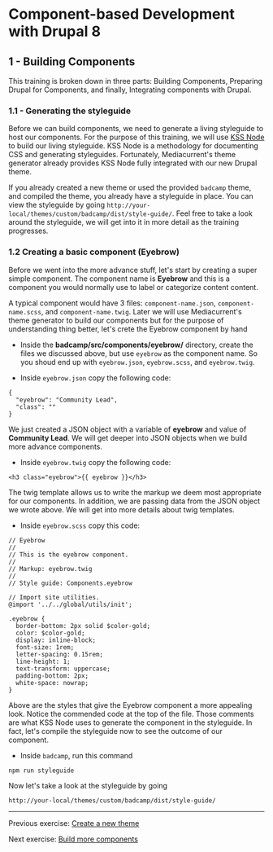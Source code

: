 # Component-based Development with Drupal 8

## 1 - Building Components
This training is broken down in three parts:  Building Components, Preparing Drupal for Components, and finally, Integrating components with Drupal.

### 1.1 - Generating the styleguide
Before we can build components, we need to generate a living styleguide to host our components.  For the purpose of this training, we will use [KSS Node](https://github.com/kss-node/kss-node) to build our living styleguide.  KSS Node is a methodology for documenting CSS and generating styleguides.  Fortunately, Mediacurrent's theme generator already provides KSS Node fully integrated with our new Drupal theme.

If you already created a new theme or used the provided `badcamp` theme, and compiled the theme, you already have a styleguide in place.  You can view the styleguide by going `http://your-local/themes/custom/badcamp/dist/style-guide/`.  Feel free to take a look around the styleguide, we will get into it in more detail as the training progresses.

### 1.2 Creating a basic component (Eyebrow)

Before we went into the more advance stuff, let's start by creating a super simple component.  The component name is **Eyebrow** and this is a component you would normally use to label or categorize content content.

A typical component would have 3 files: `component-name.json`, `component-name.scss`, and `component-name.twig`.  Later we will use Mediacurrent's theme generator to build our components but for the purpose of understanding thing better, let's crete the Eyebrow component by hand

* Inside the **badcamp/src/components/eyebrow/** directory, create the files we discussed above, but use `eyebrow` as the component name.  So you shoud end up with `eyebrow.json`, `eyebrow.scss`, and `eyebrow.twig`.

* Inside `eyebrow.json` copy the following code:

```
{
  "eyebrow": "Community Lead",
  "class": ""
}
```

We just created a JSON object with a variable of **eyebrow** and value of **Community Lead**.  We will get deeper into JSON objects when we build more advance components.

* Inside `eyebrow.twig` copy the following code:

```
<h3 class="eyebrow">{{ eyebrow }}</h3>
```

The twig template allows us to write the markup we deem most appropriate for our components.  In addition, we are passing data from the JSON object we wrote above.  We will get into more details about twig templates.

* Inside `eyebrow.scss` copy this code:

```
// Eyebrow
//
// This is the eyebrow component.
//
// Markup: eyebrow.twig
//
// Style guide: Components.eyebrow

// Import site utilities.
@import '../../global/utils/init';

.eyebrow {
  border-bottom: 2px solid $color-gold;
  color: $color-gold;
  display: inline-block;
  font-size: 1rem;
  letter-spacing: 0.15rem;
  line-height: 1;
  text-transform: uppercase;
  padding-bottom: 2px;
  white-space: nowrap;
}
```

Above are the styles that give the Eyebrow component a more appealing look.  Notice the commended code at the top of the file.  Those comments are what KSS Node uses to generate the component in the styleguide.  In fact, let's compile the styleguide now to see the outcome of our component.

* Inside `badcamp`, run this command

```
npm run styleguide
```

Now let's take a look at the styleguide by going

```
http://your-local/themes/custom/badcamp/dist/style-guide/
```


---
Previous exercise:  [Create a new theme](1-new-theme.md)


Next exercise:  [Build more components](3-building-components.md)
